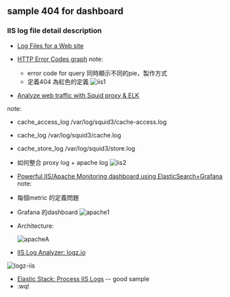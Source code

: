 ## sample 404 for dashboard

### IIS log file detail description

- [Log Files for a Web site](https://www.iis.net/configreference/system.applicationhost/sites/site/logfile)



- [HTTP Error Codes graph](https://discuss.elastic.co/t/how-to-change-the-color-of-visualization-based-on-error/2800) 
 note:
  - error code for query 同時顯示不同的pie，製作方式
  - 定義404 為紅色的定義
	![iis1](https://discourse-cdn.global.ssl.fastly.net/elastic/uploads/default/optimized/1X/8d8251170117b94116608860d8787863a75d2383_1_690x350.png)

- [Analyze web traffic with Squid proxy & ELK](https://medium.com/@thomasdecaux/analyze-web-traffic-with-squid-proxy-elasticsearch-logstash-kibana-stack-e2a471e34bc4#.2gf6qyv2s)

 note:
 - cache_access_log /var/log/squid3/cache-access.log
 - cache_log /var/log/squid3/cache.log
 - cache_store_log /var/log/squid3/store.log
 - 如何整合 proxy log + apache log
![iis2](https://cdn-images-1.medium.com/max/1800/1*2KX0o7aUCDwF8j6d5vmVDw.jpeg)


- [Powerful IIS/Apache Monitoring dashboard using ElasticSearch+Grafana](http://www.codeproject.com/Articles/1094405/Powerful-IIS-Apache-Monitoring-dashboard-using) 
 note:
 - 每個metric 的定義問題
 - Grafana 的dashboard
   ![apache1](http://www.codeproject.com/KB/applications/1094405/More_Web_graph.png)

 - Architecture:

   ![apacheA](http://www.codeproject.com/KB/applications/1094405/Architecture.png)

- [IIS Log Analyzer: logz.io](http://logz.io/blog/iis-log-analyzer/)

 ![logz-iis](http://logz.io/wp-content/uploads/2016/11/nginx-business-intelligence.png)

- [Elastic Stack: Process IIS Logs](http://www.secureict.info/2016/07/elastic-stack-process-iis-logs.html) -- good sample
- :wq!
